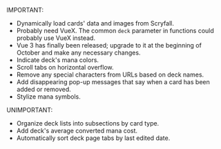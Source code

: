 IMPORTANT:

- Dynamically load cards' data and images from Scryfall.
- Probably need VueX. The common `deck` parameter in functions could probably use VueX instead.
- Vue 3 has finally been released; upgrade to it at the beginning of October and make any necessary changes.
- Indicate deck's mana colors.
- Scroll tabs on horizontal overflow.
- Remove any special characters from URLs based on deck names.
- Add disappearing pop-up messages that say when a card has been added or removed.
- Stylize mana symbols.


UNIMPORTANT:

- Organize deck lists into subsections by card type.
- Add deck's average converted mana cost.
- Automatically sort deck page tabs by last edited date.